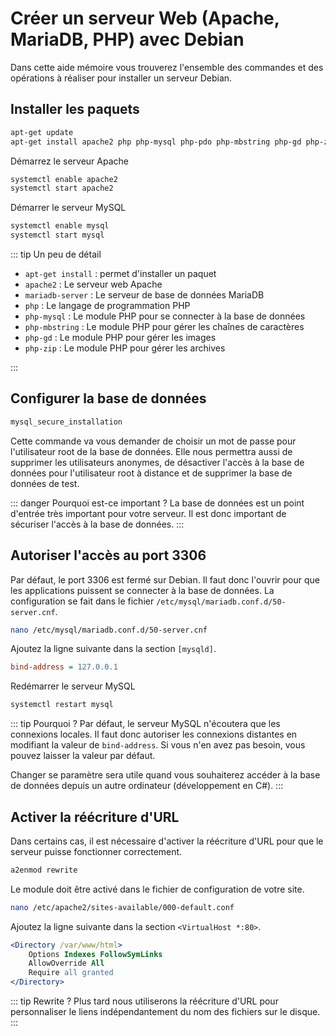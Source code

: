 # Créer un serveur Web (Apache, MariaDB, PHP) avec Debian

Dans cette aide mémoire vous trouverez l'ensemble des commandes et des opérations à réaliser pour installer un serveur Debian.

## Installer les paquets

```bash
apt-get update
apt-get install apache2 php php-mysql php-pdo php-mbstring php-gd php-zip mariadb-server -y
```

Démarrez le serveur Apache

```bash
systemctl enable apache2
systemctl start apache2
```

Démarrer le serveur MySQL

```bash
systemctl enable mysql
systemctl start mysql
```

::: tip Un peu de détail

- `apt-get install` : permet d'installer un paquet
- `apache2` : Le serveur web Apache
- `mariadb-server` : Le serveur de base de données MariaDB
- `php` : Le langage de programmation PHP
- `php-mysql` : Le module PHP pour se connecter à la base de données
- `php-mbstring` : Le module PHP pour gérer les chaînes de caractères
- `php-gd` : Le module PHP pour gérer les images
- `php-zip` : Le module PHP pour gérer les archives

:::

## Configurer la base de données

```bash
mysql_secure_installation
```

Cette commande va vous demander de choisir un mot de passe pour l'utilisateur root de la base de données. Elle nous permettra aussi de supprimer les utilisateurs anonymes, de désactiver l'accès à la base de données pour l'utilisateur root à distance et de supprimer la base de données de test.

::: danger Pourquoi est-ce important ?
La base de données est un point d'entrée très important pour votre serveur. Il est donc important de sécuriser l'accès à la base de données.
:::

## Autoriser l'accès au port 3306

Par défaut, le port 3306 est fermé sur Debian. Il faut donc l'ouvrir pour que les applications puissent se connecter à la base de données. La configuration se fait dans le fichier `/etc/mysql/mariadb.conf.d/50-server.cnf`.

```bash
nano /etc/mysql/mariadb.conf.d/50-server.cnf
```

Ajoutez la ligne suivante dans la section `[mysqld]`.

```ini
bind-address = 127.0.0.1
```

Redémarrer le serveur MySQL

```bash
systemctl restart mysql
```

::: tip Pourquoi ?
Par défaut, le serveur MySQL n'écoutera que les connexions locales. Il faut donc autoriser les connexions distantes en modifiant la valeur de `bind-address`. Si vous n'en avez pas besoin, vous pouvez laisser la valeur par défaut.

Changer se paramètre sera utile quand vous souhaiterez accéder à la base de données depuis un autre ordinateur (développement en C#).
:::

## Activer la réécriture d'URL

Dans certains cas, il est nécessaire d'activer la réécriture d'URL pour que le serveur puisse fonctionner correctement.

```bash
a2enmod rewrite
```

Le module doit être activé dans le fichier de configuration de votre site.

```bash
nano /etc/apache2/sites-available/000-default.conf
```

Ajoutez la ligne suivante dans la section `<VirtualHost *:80>`.

```apache
<Directory /var/www/html>
    Options Indexes FollowSymLinks
    AllowOverride All
    Require all granted
</Directory>
```

::: tip Rewrite ?
Plus tard nous utiliserons la réécriture d'URL pour personnaliser le liens indépendantement du nom des fichiers sur le disque.
:::
